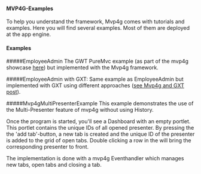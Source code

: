 #### MVP4G-Examples

To help you understand the framework, Mvp4g comes with tutorials and examples. Here you will find several examples. Most of them are deployed at the app engine.

#### Examples

#####EmployeeAdmin
The GWT PureMvc example (as part of the mvp4g showcase [here](http://mvp4gexsc.appspot.com/)) but implemented with the Mvp4g framework.

#####EmployeeAdmin with GXT:
Same example as EmployeeAdmin but implemented with GXT using different approaches ([see Mvp4g and GXT post](https://groups.google.com/forum/#!topic/mvp4g/W6hmSvu9ofc)).


#####Mvp4gMultiPresenterExample
This example demonstrates the use of the Multi-Presenter feature of mvp4g without using History. 

Once the program is started, you'll see a Dashboard with an empty portlet. This portlet contains the unique IDs of all opened presenter. By pressing the the 'add tab'-button, a new tab is created 
and the unique ID of the presenter is added to the grid of open tabs. Double clicking a row in the will bring the corresponding presenter to front.

The implementation is done with a mvp4g Eventhandler which manages new tabs, open tabs and closing a tab.
